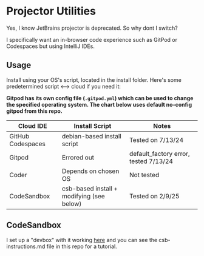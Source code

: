 # Projector Utilities
Yes, I know JetBrains projector is deprecated. So why dont I switch?

I specifically want an in-browser code experience such as GitPod or Codespaces but using IntelliJ IDEs.

## Usage
Install using your OS's script, located in the install folder.
Here's some predetermined script <--> cloud if you need it:

**Gitpod has its own config file (`.gitpod.yml`) which can be used to change the specified operating system. The chart below uses default no-config gitpod from this repo.**

| Cloud IDE | Install Script | Notes |
| --- | --- | --- |
| GitHub Codespaces | debian-based install script | Tested on 7/13/24 |
| Gitpod | Errored out | default_factory error, tested 7/13/24 |
| Coder | Depends on chosen OS | Not tested |
| CodeSandbox | csb-based install + modifying (see below) | Tested on 2/9/25 |


## CodeSandbox
I set up a "devbox" with it working [here](https://codesandbox.io/p/devbox/serene-tristan-kn7599) and you can see the csb-instructions.md file in this repo for a tutorial.
